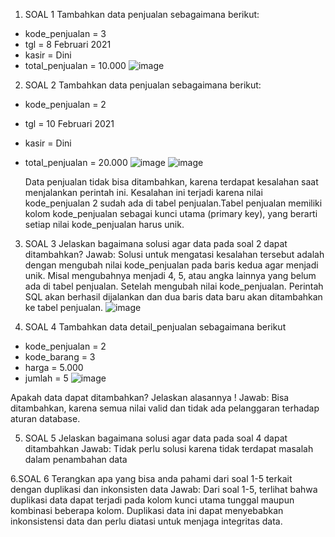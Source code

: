 1. SOAL 1
   Tambahkan data penjualan sebagaimana berikut:
-	kode_penjualan	= 3
-	tgl			= 8 Februari 2021
-	kasir			= Dini
-	total_penjualan 	= 10.000
  ![image](https://github.com/nadintaaalwaz/nadintrylearnphp/assets/160230442/42e7f85c-b8a0-41e5-a7f9-4582fc556c06)
2. SOAL 2
 	Tambahkan data penjualan sebagaimana berikut:
-	kode_penjualan	= 2
-	tgl 			= 10 Februari 2021
-	kasir			= Dini
-	total_penjualan 	= 20.000
 ![image](https://github.com/nadintaaalwaz/nadintrylearnphp/assets/160230442/8d831357-17b7-458d-8dc9-327f0b286830)
 ![image](https://github.com/nadintaaalwaz/nadintrylearnphp/assets/160230442/cc4bf898-af0d-44d7-acc3-b4dd67e4cec5)

     Data penjualan tidak bisa ditambahkan, karena terdapat kesalahan saat menjalankan perintah ini.
     Kesalahan ini terjadi karena nilai kode_penjualan 2 sudah ada di tabel penjualan.Tabel penjualan memiliki kolom kode_penjualan sebagai kunci utama (primary key), yang berarti setiap nilai kode_penjualan harus unik.
   
3. SOAL 3
  Jelaskan bagaimana solusi agar data pada soal 2 dapat ditambahkan?
  Jawab: Solusi untuk mengatasi kesalahan tersebut adalah dengan mengubah nilai kode_penjualan pada baris kedua agar menjadi unik.
  Misal mengubahnya menjadi 4, 5, atau angka lainnya yang belum ada di tabel penjualan.
  Setelah mengubah nilai kode_penjualan. Perintah SQL akan berhasil dijalankan dan dua baris data baru akan ditambahkan ke tabel penjualan.
  ![image](https://github.com/nadintaaalwaz/nadintrylearnphp/assets/160230442/aa854f2a-efc9-474c-bb95-4e01a8983792)

4. SOAL 4
  Tambahkan data detail_penjualan sebagaimana berikut
-	kode_penjualan 	= 2
-	kode_barang 		= 3
-	harga			= 5.000
-	jumlah			= 5
  ![image](https://github.com/nadintaaalwaz/nadintrylearnphp/assets/160230442/f19d2965-bfbc-49b6-956a-f6c6c799f22a)

  Apakah data dapat ditambahkan? Jelaskan alasannya !
  Jawab: Bisa ditambahkan, karena semua nilai valid dan tidak ada pelanggaran terhadap aturan database.
  
5. SOAL 5
  Jelaskan bagaimana solusi agar data pada soal 4 dapat ditambahkan
  Jawab: Tidak perlu solusi karena tidak terdapat masalah dalam penambahan data

6.SOAL 6
  Terangkan apa yang bisa anda pahami dari soal 1-5 terkait dengan duplikasi dan inkonsisten data
  Jawab: Dari soal 1-5, terlihat bahwa duplikasi data dapat terjadi pada kolom kunci utama tunggal maupun kombinasi beberapa kolom.
  Duplikasi data ini dapat menyebabkan inkonsistensi data dan perlu diatasi untuk menjaga integritas data.


